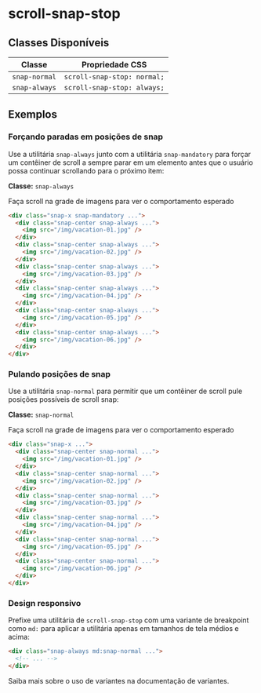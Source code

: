 # scroll-snap-stop

## Classes Disponíveis

| Classe | Propriedade CSS |
|--------|----------------|
| `snap-normal` | `scroll-snap-stop: normal;` |
| `snap-always` | `scroll-snap-stop: always;` |

## Exemplos

### Forçando paradas em posições de snap

Use a utilitária `snap-always` junto com a utilitária `snap-mandatory` para forçar um contêiner de scroll a sempre parar em um elemento antes que o usuário possa continuar scrollando para o próximo item:

**Classe:** `snap-always`

Faça scroll na grade de imagens para ver o comportamento esperado

```html
<div class="snap-x snap-mandatory ...">
  <div class="snap-center snap-always ...">
    <img src="/img/vacation-01.jpg" />
  </div>
  <div class="snap-center snap-always ...">
    <img src="/img/vacation-02.jpg" />
  </div>
  <div class="snap-center snap-always ...">
    <img src="/img/vacation-03.jpg" />
  </div>
  <div class="snap-center snap-always ...">
    <img src="/img/vacation-04.jpg" />
  </div>
  <div class="snap-center snap-always ...">
    <img src="/img/vacation-05.jpg" />
  </div>
  <div class="snap-center snap-always ...">
    <img src="/img/vacation-06.jpg" />
  </div>
</div>
```

### Pulando posições de snap

Use a utilitária `snap-normal` para permitir que um contêiner de scroll pule posições possíveis de scroll snap:

**Classe:** `snap-normal`

Faça scroll na grade de imagens para ver o comportamento esperado

```html
<div class="snap-x ...">
  <div class="snap-center snap-normal ...">
    <img src="/img/vacation-01.jpg" />
  </div>
  <div class="snap-center snap-normal ...">
    <img src="/img/vacation-02.jpg" />
  </div>
  <div class="snap-center snap-normal ...">
    <img src="/img/vacation-03.jpg" />
  </div>
  <div class="snap-center snap-normal ...">
    <img src="/img/vacation-04.jpg" />
  </div>
  <div class="snap-center snap-normal ...">
    <img src="/img/vacation-05.jpg" />
  </div>
  <div class="snap-center snap-normal ...">
    <img src="/img/vacation-06.jpg" />
  </div>
</div>
```

### Design responsivo

Prefixe uma utilitária de `scroll-snap-stop` com uma variante de breakpoint como `md:` para aplicar a utilitária apenas em tamanhos de tela médios e acima:

```html
<div class="snap-always md:snap-normal ...">
  <!-- ... -->
</div>
```

Saiba mais sobre o uso de variantes na documentação de variantes.

